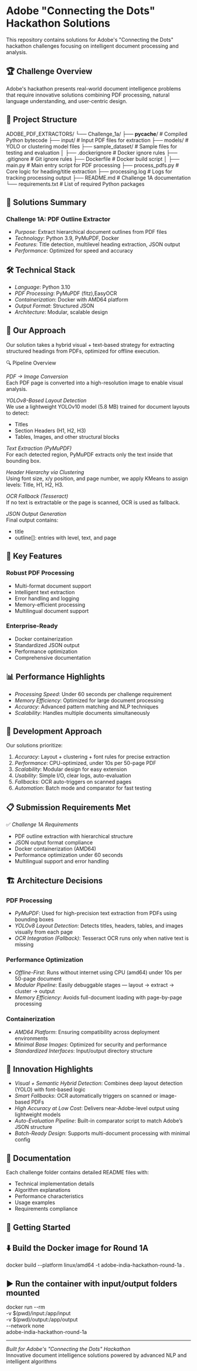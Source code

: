 # Adobe "Connecting the Dots" Hackathon Solutions

This repository contains solutions for Adobe's "Connecting the Dots" hackathon challenges focusing on intelligent document processing and analysis.

## 🏆 Challenge Overview

Adobe's hackathon presents real-world document intelligence problems that require innovative solutions combining PDF processing, natural language understanding, and user-centric design.

## 📁 Project Structure


ADOBE_PDF_EXTRACTORS/
└── Challenge_1a/
    ├── __pycache__/             # Compiled Python bytecode
    ├── input/                   # Input PDF files for extraction
    ├── models/                  # YOLO or clustering model files
    ├── sample_dataset/          # Sample files for testing and evaluation
    │
    ├── .dockerignore            # Docker ignore rules
    ├── .gitignore               # Git ignore rules
    ├── Dockerfile               # Docker build script
    │
    ├── main.py                  # Main entry script for PDF processing
    ├── process_pdfs.py          # Core logic for heading/title extraction
    ├── processing.log           # Logs for tracking processing output
    ├── README.md                # Challenge 1A documentation
    └── requirements.txt         # List of required Python packages

## 🚀 Solutions Summary

### Challenge 1A: PDF Outline Extractor
- *Purpose*: Extract hierarchical document outlines from PDF files
- *Technology*: Python 3.9, PyMuPDF, Docker
- *Features*: Title detection, multilevel heading extraction, JSON output
- *Performance*: Optimized for speed and accuracy

## 🛠 Technical Stack

- *Language*: Python 3.10
- *PDF Processing*: PyMuPDF (fitz),EasyOCR
- *Containerization*: Docker with AMD64 platform
- *Output Format*: Structured JSON
- *Architecture*: Modular, scalable design

## 🧠 Our Approach
Our solution takes a hybrid visual + text-based strategy for extracting structured headings from PDFs, optimized for offline execution.

🔍 Pipeline Overview

*PDF → Image Conversion*  
Each PDF page is converted into a high-resolution image to enable visual analysis.

*YOLOv8-Based Layout Detection*  
We use a lightweight YOLOv10 model (5.8 MB) trained for document layouts to detect:
- Titles
- Section Headers (H1, H2, H3)
- Tables, Images, and other structural blocks

*Text Extraction (PyMuPDF)*  
For each detected region, PyMuPDF extracts only the text inside that bounding box.

*Header Hierarchy via Clustering*  
Using font size, x/y position, and page number, we apply KMeans to assign levels: Title, H1, H2, H3.

*OCR Fallback (Tesseract)*  
If no text is extractable or the page is scanned, OCR is used as fallback.

*JSON Output Generation*  
Final output contains:
- title
- outline[]: entries with level, text, and page

## 🎯 Key Features

### Robust PDF Processing
- Multi-format document support
- Intelligent text extraction
- Error handling and logging
- Memory-efficient processing
- Multilingual document support
  
### Enterprise-Ready
- Docker containerization
- Standardized JSON output
- Performance optimization
- Comprehensive documentation

## 📊 Performance Highlights

- *Processing Speed*: Under 60 seconds per challenge requirement
- *Memory Efficiency*: Optimized for large document processing
- *Accuracy*: Advanced pattern matching and NLP techniques
- *Scalability*: Handles multiple documents simultaneously

## 🔧 Development Approach

Our solutions prioritize:

1. *Accuracy*: Layout + clustering + font rules for precise extraction
2. *Performance*: CPU-optimized, under 10s per 50-page PDF
3. *Scalability*: Modular design for easy extension
4. *Usability*: Simple I/O, clear logs, auto-evaluation
5. *Fallbacks*: OCR auto-triggers on scanned pages
6. *Automation*: Batch mode and comparator for fast testing

## 📋 Submission Requirements Met

✅ *Challenge 1A Requirements*
- PDF outline extraction with hierarchical structure
- JSON output format compliance
- Docker containerization (AMD64)
- Performance optimization under 60 seconds
- Multilingual support and error handling

## 🏗 Architecture Decisions

### PDF Processing
- *PyMuPDF*: Used for high-precision text extraction from PDFs using bounding boxes
- *YOLOv8 Layout Detection*: Detects titles, headers, tables, and images visually from each page
- *OCR Integration (Fallback)*: Tesseract OCR runs only when native text is missing

### Performance Optimization

- *Offline-First*: Runs without internet using CPU (amd64) under 10s per 50-page document
- *Modular Pipeline*: Easily debuggable stages — layout → extract → cluster → output
- *Memory Efficiency*: Avoids full-document loading with page-by-page processing

### Containerization
- *AMD64 Platform*: Ensuring compatibility across deployment environments
- *Minimal Base Images*: Optimized for security and performance
- *Standardized Interfaces*: Input/output directory structure

## 🎉 Innovation Highlights

- *Visual + Semantic Hybrid Detection*: Combines deep layout detection (YOLO) with      font-based logic
- *Smart Fallbacks*: OCR automatically triggers on scanned or image-based PDFs
- *High Accuracy at Low Cost*: Delivers near-Adobe-level output using lightweight models
- *Auto-Evaluation Pipeline*: Built-in comparator script to match Adobe’s JSON structure
- *Batch-Ready Design*: Supports multi-document processing with minimal config

## 📝 Documentation

Each challenge folder contains detailed README files with:
- Technical implementation details
- Algorithm explanations
- Performance characteristics
- Usage examples
- Requirements compliance

## 🔗 Getting Started

## ⬇️ Build the Docker image for Round 1A
docker build --platform linux/amd64 -t adobe-india-hackathon-round-1a .

## ▶️ Run the container with input/output folders mounted
docker run --rm \
  -v $(pwd)/input:/app/input \
  -v $(pwd)/output:/app/output \
  --network none \
  adobe-india-hackathon-round-1a

---

*Built for Adobe's "Connecting the Dots" Hackathon*  
Innovative document intelligence solutions powered by advanced NLP and intelligent algorithms


